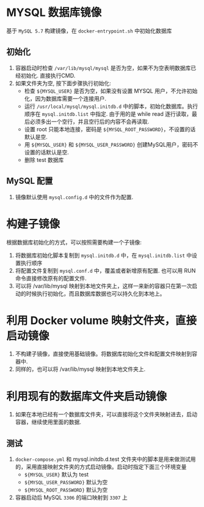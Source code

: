# MYSQL 数据库镜像

基于 `MySQL 5.7` 构建镜像，在 `docker-entrypoint.sh` 中初始化数据库

## 初始化
1. 容器启动时检查 `/var/lib/mysql/mysql` 是否为空，如果不为空表明数据库已经初始化. 直接执行CMD.
2. 如果文件夹为空, 按下面步骤执行初始化:
   * 检查 `${MYSQL_USER}` 是否为空，如果没有设置 MYSQL 用户，不允许初始化，因为数据库需要一个连接用户.
   * 运行 `/usr/local/mysql/mysql.initdb.d` 中的脚本，初始化数据库。执行顺序在 `mysql.initdb.list` 中指定. 由于用的是 while read 逐行读取，最后必须多出一个空行，并且空行后的内容不会再读取.
   * 设置 root 只能本地连接，密码是 `${MYSQL_ROOT_PASSWORD}`，不设置的话默认是空.
   * 用 `${MYSQL_USER}` 和 `${MYSQL_USER_PASSWORD}` 创建MySQL用户，密码不设置的话默认是空.
   * 删除 test 数据库

## MySQL 配置
1. 镜像默认使用 `mysql.config.d` 中的文件作为配置.

# 构建子镜像
根据数据库初始化的方式，可以按照需要构建一个子镜像:
1. 将数据库初始化脚本复制到 `mysql.initdb.d` 中，在 `mysql.initdb.list` 中设置执行顺序
2. 将配置文件复制到 `mysql.conf.d` 中，覆盖或者新增原有配置. 也可以用 RUN 命令直接修改原有的配置文件.
3. 可以将 /var/lib/mysql 映射到本地文件夹上，这样一来新的容器只在第一次启动的时候执行初始化，而且数据库数据也可以持久化到本地上。

# 利用 Docker volume 映射文件夹，直接启动镜像
1. 不构建子镜像，直接使用基础镜像。将数据库初始化文件和配置文件映射到容器中.
2. 同样的，也可以将 /var/lib/mysql 映射到本地文件夹上.

# 利用现有的数据库文件夹启动镜像
1. 如果在本地已经有一个数据库文件夹，可以直接将这个文件夹映射进去，启动容器，继续使用里面的数据.

## 测试
1. `docker-compose.yml` 和 mysql.initdb.d.test 文件夹中的脚本是用来做测试用的，采用直接映射文件夹的方式启动镜像。启动时指定下面三个环境变量
   * `${MYSQL_USER}` 默认为 test
   * `${MYSQL_USER_PASSWORD}` 默认为空
   * `${MYSQL_ROOT_PASSWORD}` 默认为空
2. 容器启动后 MySQL `3306` 的端口映射到 `3307` 上